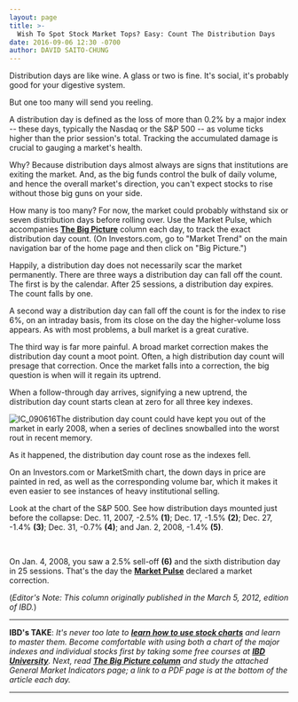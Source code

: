 ```yaml
---
layout: page
title: >-
  Wish To Spot Stock Market Tops? Easy: Count The Distribution Days
date: 2016-09-06 12:30 -0700
author: DAVID SAITO-CHUNG
---
```





Distribution days are like wine. A glass or two is fine. It's social, it's probably good for your digestive system.


But one too many will send you reeling.


A distribution day is defined as the loss of more than 0.2% by a major index -- these days, typically the Nasdaq or the S&P 500 -- as volume ticks higher than the prior session's total. Tracking the accumulated damage is crucial to gauging a market's health.


Why? Because distribution days almost always are signs that institutions are exiting the market. And, as the big funds control the bulk of daily volume, and hence the overall market's direction, you can't expect stocks to rise without those big guns on your side.


How many is too many? For now, the market could probably withstand six or seven distribution days before rolling over. Use the Market Pulse, which accompanies **[The Big Picture](https://www.investors.com/category/market-trend/the-big-picture/)** column each day, to track the exact distribution day count. (On Investors.com, go to "Market Trend" on the main navigation bar of the home page and then click on "Big Picture.")


Happily, a distribution day does not necessarily scar the market permanently. There are three ways a distribution day can fall off the count. The first is by the calendar. After 25 sessions, a distribution day expires. The count falls by one.


A second way a distribution day can fall off the count is for the index to rise 6%, on an intraday basis, from its close on the day the higher-volume loss appears. As with most problems, a bull market is a great curative.


The third way is far more painful. A broad market correction makes the distribution day count a moot point. Often, a high distribution day count will presage that correction. Once the market falls into a correction, the big question is when will it regain its uptrend.


When a follow-through day arrives, signifying a new uptrend, the distribution day count starts clean at zero for all three key indexes.


![IC_090616](https://www.investors.com/wp-content/uploads/2016/09/IC_090616-1024x583.jpg)The distribution day count could have kept you out of the market in early 2008, when a series of declines snowballed into the worst rout in recent memory.


As it happened, the distribution day count rose as the indexes fell.


On an Investors.com or MarketSmith chart, the down days in price are painted in red, as well as the corresponding volume bar, which it makes it even easier to see instances of heavy institutional selling.


Look at the chart of the S&P 500. See how distribution days mounted just before the collapse: Dec. 11, 2007, -2.5% **(1)**; Dec. 17, -1.5% **(2)**; Dec. 27, -1.4% **(3)**; Dec. 31, -0.7% **(4)**; and Jan. 2, 2008, -1.4% **(5)**.


 


On Jan. 4, 2008, you saw a 2.5% sell-off **(6)** and the sixth distribution day in 25 sessions. That's the day the **[Market Pulse](https://www.investors.com/category/market-trend/the-big-picture/)** declared a market correction.


(*Editor's Note: This column originally published in the March 5, 2012, edition of IBD.*)




---


**IBD's TAKE**: *It's never too late to **[learn how to use stock charts](http://education.investors.com/courselandingpage.aspx?id=735786)** and learn to master them. Become comfortable with using both a chart of the major indexes and individual stocks first by taking some free courses at **[IBD University](http://education.investors.com/courselandingpage.aspx?id=735764&nav=IBDUCourse3)**. Next, read [**The Big Picture column**](https://www.investors.com/category/market-trend/the-big-picture/) and study the attached General Market Indicators page; a link to a PDF page is at the bottom of the article each day.*




---


 




